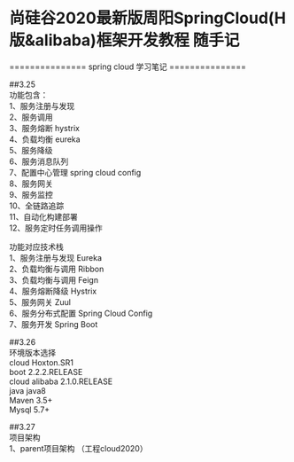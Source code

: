 # 尚硅谷2020最新版周阳SpringCloud(H版&alibaba)框架开发教程 随手记

===============   spring cloud 学习笔记  ===============

##3.25  
功能包含：  
1、服务注册与发现  
2、服务调用    
3、服务熔断 hystrix  
4、负载均衡 eureka  
5、服务降级  
6、服务消息队列  
7、配置中心管理  spring cloud config  
8、服务网关  
9、服务监控  
10、全链路追踪  
11、自动化构建部署  
12、服务定时任务调用操作  


功能对应技术栈  
1、服务注册与发现  Eureka  
2、负载均衡与调用  Ribbon  
3、负载均衡与调用  Feign  
4、服务熔断降级    Hystrix  
5、服务网关   	   Zuul  
6、服务分布式配置  Spring Cloud Config   
7、服务开发        Spring Boot  
  
##3.26  
环境版本选择  
cloud Hoxton.SR1  
boot  2.2.2.RELEASE  
cloud alibaba 2.1.0.RELEASE  
java  java8  
Maven 3.5+  
Mysql 5.7+  

##3.27  
项目架构  
1、parent项目架构 （工程cloud2020）

